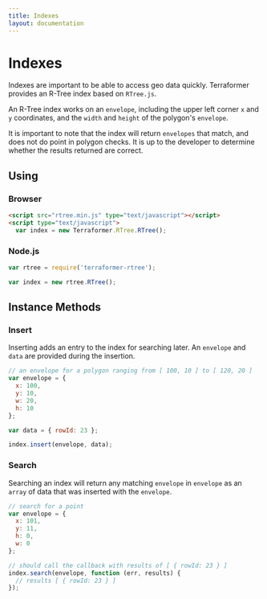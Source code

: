 ```yaml
---
title: Indexes
layout: documentation
---
```


# Indexes
<!-- table_of_contents -->
Indexes are important to be able to access geo data quickly.  Terraformer provides an R-Tree index based on `RTree.js`.

An R-Tree index works on an `envelope`, including the upper left corner `x` and `y` coordinates, and the `width` and `height` of the polygon's `envelope`.

It is important to note that the index will return `envelopes` that match, and does not do point in polygon checks.  It is up to the developer to determine whether the results returned are correct.

## Using

### Browser

```html
<script src="rtree.min.js" type="text/javascript"></script>
<script type="text/javascript">
  var index = new Terraformer.RTree.RTree();
```

### Node.js

```js
var rtree = require('terraformer-rtree');

var index = new rtree.RTree();
```

## Instance Methods

### Insert

Inserting adds an entry to the index for searching later.  An `envelope` and `data` are provided during the insertion.

```js
// an envelope for a polygon ranging from [ 100, 10 ] to [ 120, 20 ]
var envelope = {
  x: 100,
  y: 10,
  w: 20,
  h: 10
};

var data = { rowId: 23 };

index.insert(envelope, data);
```

### Search

Searching an index will return any matching `envelope` in `envelope` as an `array` of data that was inserted with the `envelope`.

```js
// search for a point
var envelope = {
  x: 101,
  y: 11,
  h: 0,
  w: 0
};

// should call the callback with results of [ { rowId: 23 } ]
index.search(envelope, function (err, results) {
  // results [ { rowId: 23 } ]
});
```
